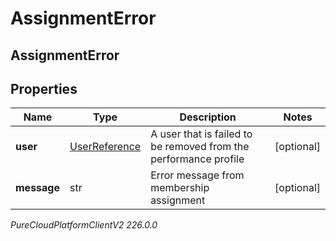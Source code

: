 # AssignmentError

## AssignmentError

## Properties

|Name | Type | Description | Notes|
|------------ | ------------- | ------------- | -------------|
| **user** | [UserReference](UserReference) | A user that is failed to be removed from the performance profile | [optional] |
| **message** | str | Error message from membership assignment | [optional] |



_PureCloudPlatformClientV2 226.0.0_
